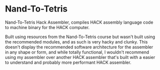 # Nand-To-Tetris

Nand-To-Tetris Hack Assembler, compiles HACK assembly language code to machine binary for the HACK computer.

Built using resources from the Nand-To-Tetris course but wasn't built using the recommended modules, and as such is very hacky and clunky. This doesn't display the recommended software architecture for the assembler in any shape or form, and while totally functional, I wouldn't recommend using my assembler over another HACK assembler that's built with a easier to understand and probably more performant HACK assembler.
